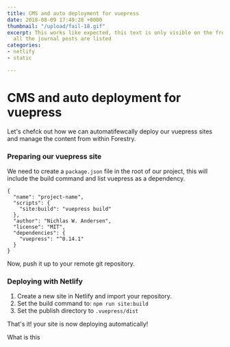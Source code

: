 ```yaml
---
title: CMS and auto deployment for vuepress
date: 2018-08-09 17:49:28 +0000
thumbnail: "/upload/fail-18.gif"
excerpt: This works like expected, this text is only visible on the front page where
  all the journal posts are listed
categories:
- netlify
- static

---
```

# CMS and auto deployment for vuepress

Let's chefck out how we can automatifewcally deploy our vuepress sites and manage the content from within Forestry.

### Preparing our vuepress site

We need to create a `package.json` file in the root of our project, this will include the build command and list vuepress as a dependency.

    {
      "name": "project-name",
      "scripts": {
        "site:build": "vuepress build"
      },
      "author": "Nichlas W. Andersen",
      "license": "MIT",
      "dependencies": {
        "vuepress": "^0.14.1"
      }
    }

Now, push it up to your remote git repository.

### Deploying with Netlify

1. Create a new site in Netlify and import your repository.
2. Set the build command to: `npm run site:build`
3. Set the publish directory to `.vuepress/dist`

That's it! your site is now deploying automatically!

What is this
